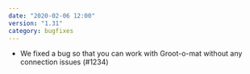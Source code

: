 ```yaml
---
date: "2020-02-06 12:00"
version: "1.31"
category: bugfixes
---
```


- We fixed a bug so that you can work with Groot-o-mat without any connection issues (#1234)
